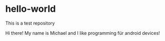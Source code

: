 # hello-world
This is a test repository

Hi there!
My name is Michael and I like programming für android devices!
